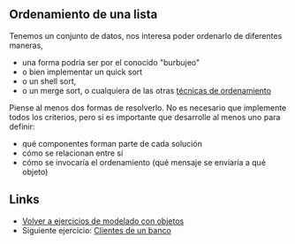 
## Ordenamiento de una lista


Tenemos un conjunto de datos, nos interesa poder ordenarlo de diferentes maneras,

- una forma podría ser por el conocido "burbujeo"
- o bien implementar un quick sort
- o un shell sort,
- o un merge sort, o cualquiera de las otras [técnicas de ordenamiento](http://ict.udlap.mx/people/ingrid/Clases/IS211/Ordenar.html)

Piense al menos dos formas de resolverlo. No es necesario que implemente todos los criterios, pero sí es importante que desarrolle al menos uno para definir:

- qué componentes forman parte de cada solución
- cómo se relacionan entre sí
- cómo se invocaría el ordenamiento (qué mensaje se enviaría a qué objeto)


## Links

- [Volver a ejercicios de modelado con objetos](index.md)
- Siguiente ejercicio: [Clientes de un banco](clientesBanco.md)
